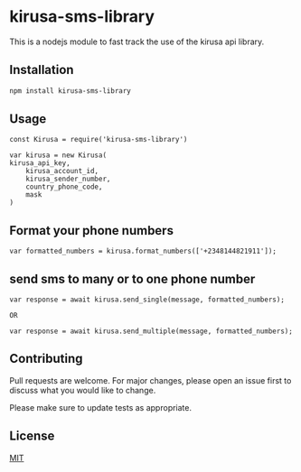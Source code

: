 # kirusa-sms-library

This is a nodejs module to fast track the use of the kirusa api library.

## Installation

```bash
npm install kirusa-sms-library
```

## Usage

```Node js
const Kirusa = require('kirusa-sms-library')

var kirusa = new Kirusa(
kirusa_api_key,
    kirusa_account_id,
    kirusa_sender_number,
    country_phone_code,
    mask
)
```
## Format your phone numbers

```
var formatted_numbers = kirusa.format_numbers(['+2348144821911']);
```


## send sms to many or to one phone number

```
var response = await kirusa.send_single(message, formatted_numbers);

OR

var response = await kirusa.send_multiple(message, formatted_numbers);
```


## Contributing
Pull requests are welcome. For major changes, please open an issue first to discuss what you would like to change.

Please make sure to update tests as appropriate.

## License
[MIT](https://choosealicense.com/licenses/mit/)
